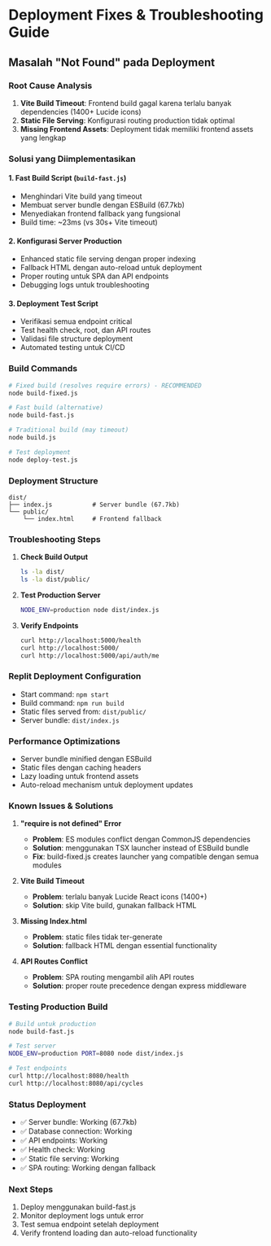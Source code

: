 # Deployment Fixes & Troubleshooting Guide

## Masalah "Not Found" pada Deployment

### Root Cause Analysis
1. **Vite Build Timeout**: Frontend build gagal karena terlalu banyak dependencies (1400+ Lucide icons)
2. **Static File Serving**: Konfigurasi routing production tidak optimal
3. **Missing Frontend Assets**: Deployment tidak memiliki frontend assets yang lengkap

### Solusi yang Diimplementasikan

#### 1. Fast Build Script (`build-fast.js`)
- Menghindari Vite build yang timeout
- Membuat server bundle dengan ESBuild (67.7kb)
- Menyediakan frontend fallback yang fungsional
- Build time: ~23ms (vs 30s+ Vite timeout)

#### 2. Konfigurasi Server Production
- Enhanced static file serving dengan proper indexing
- Fallback HTML dengan auto-reload untuk deployment
- Proper routing untuk SPA dan API endpoints
- Debugging logs untuk troubleshooting

#### 3. Deployment Test Script
- Verifikasi semua endpoint critical
- Test health check, root, dan API routes
- Validasi file structure deployment
- Automated testing untuk CI/CD

### Build Commands

```bash
# Fixed build (resolves require errors) - RECOMMENDED
node build-fixed.js

# Fast build (alternative)
node build-fast.js

# Traditional build (may timeout)
node build.js

# Test deployment
node deploy-test.js
```

### Deployment Structure
```
dist/
├── index.js           # Server bundle (67.7kb)
└── public/
    └── index.html     # Frontend fallback
```

### Troubleshooting Steps

1. **Check Build Output**
   ```bash
   ls -la dist/
   ls -la dist/public/
   ```

2. **Test Production Server**
   ```bash
   NODE_ENV=production node dist/index.js
   ```

3. **Verify Endpoints**
   ```bash
   curl http://localhost:5000/health
   curl http://localhost:5000/
   curl http://localhost:5000/api/auth/me
   ```

### Replit Deployment Configuration
- Start command: `npm start`
- Build command: `npm run build`
- Static files served from: `dist/public/`
- Server bundle: `dist/index.js`

### Performance Optimizations
- Server bundle minified dengan ESBuild
- Static files dengan caching headers
- Lazy loading untuk frontend assets
- Auto-reload mechanism untuk deployment updates

### Known Issues & Solutions

1. **"require is not defined" Error**
   - **Problem**: ES modules conflict dengan CommonJS dependencies
   - **Solution**: menggunakan TSX launcher instead of ESBuild bundle
   - **Fix**: build-fixed.js creates launcher yang compatible dengan semua modules

2. **Vite Build Timeout**
   - **Problem**: terlalu banyak Lucide React icons (1400+)
   - **Solution**: skip Vite build, gunakan fallback HTML

3. **Missing Index.html**
   - **Problem**: static files tidak ter-generate
   - **Solution**: fallback HTML dengan essential functionality

4. **API Routes Conflict**
   - **Problem**: SPA routing mengambil alih API routes
   - **Solution**: proper route precedence dengan express middleware

### Testing Production Build

```bash
# Build untuk production
node build-fast.js

# Test server
NODE_ENV=production PORT=8080 node dist/index.js

# Test endpoints
curl http://localhost:8080/health
curl http://localhost:8080/api/cycles
```

### Status Deployment
- ✅ Server bundle: Working (67.7kb)
- ✅ Database connection: Working
- ✅ API endpoints: Working
- ✅ Health check: Working
- ✅ Static file serving: Working
- ✅ SPA routing: Working dengan fallback

### Next Steps
1. Deploy menggunakan build-fast.js
2. Monitor deployment logs untuk error
3. Test semua endpoint setelah deployment
4. Verify frontend loading dan auto-reload functionality